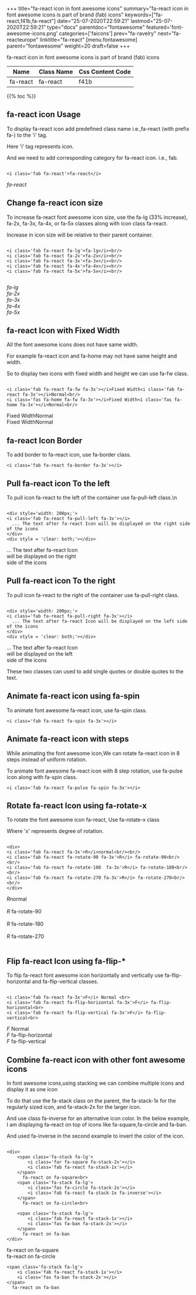 +++
title="fa-react icon in font awesome icons"
summary="fa-react icon in font awesome icons is part of brand (fab) icons"
keywords=["fa-react,f41b,fa-react"]
date="25-07-2020T22:59:21"
lastmod="25-07-2020T22:59:21"
type="docs"
parentdoc="fontawesome"
featured='font-awesome-icons.png'
categories=['faicons']
prev="fa-ravelry"
next="fa-reacteurope"
linktitle="fa-react"
[menu.fontawesome]
parent="fontawesome"
weight=20
draft=false
+++


fa-react icon in font awesome icons is part of brand (fab) icons

<div class='table-responsive'><table class='table'><thead><tr><th>Name</th><th>Class Name</th><th>Css Content Code</th></tr></thead><tbody><tr><td>fa-react</td><td>fa-react</td><td>f41b</td></tr></tbody></table></div>


{{% toc %}}


## fa-react icon Usage

To display fa-react icon add predefined class name i.e.,fa-react (with prefix fa-) to the 'i' tag.

Here 'i' tag represents icon.

And we need to add corresponding category for fa-react icon. i.e., fab.


```

<i class='fab fa-react'>fa-react</i>
```

<i class='fab fa-react'>fa-react</i>




## Change fa-react icon size
To increase fa-react font awesome icon size, use the fa-lg (33% increase), fa-2x, fa-3x, fa-4x, or fa-5x classes along with icon class fa-react.

Increase in icon size will be relative to their parent container. 

```

<i class='fab fa-react fa-lg'>fa-lg</i><br/>
<i class='fab fa-react fa-2x'>fa-2x</i><br/>
<i class='fab fa-react fa-3x'>fa-3x</i><br/>
<i class='fab fa-react fa-4x'>fa-4x</i><br/>
<i class='fab fa-react fa-5x'>fa-5x</i><br/>
            
```

<i class='fab fa-react fa-lg'>fa-lg</i><br/>
<i class='fab fa-react fa-2x'>fa-2x</i><br/>
<i class='fab fa-react fa-3x'>fa-3x</i><br/>
<i class='fab fa-react fa-4x'>fa-4x</i><br/>
<i class='fab fa-react fa-5x'>fa-5x</i><br/>
            



## fa-react Icon with Fixed Width 

All the font awesome icons does not have same width.

For example fa-react icon and fa-home may not have same height and width.

So to display two icons with fixed width and height we can use fa-fw class.


```

<i class='fab fa-react fa-fw fa-3x'></i>Fixed Width<i class='fab fa-react fa-3x'></i>Normal<br/>
<i class='fas fa-home fa-fw fa-3x'></i>Fixed Width<i class='fas fa-home fa-3x'></i>Normal<br/>
```

<i class='fab fa-react fa-fw fa-3x'></i>Fixed Width<i class='fab fa-react fa-3x'></i>Normal<br/>
<i class='fas fa-home fa-fw fa-3x'></i>Fixed Width<i class='fas fa-home fa-3x'></i>Normal<br/>



## fa-react Icon Border 

To add border to fa-react icon, use fa-border class.


```
<i class='fab fa-react fa-border fa-3x'></i>

```
<i class='fab fa-react fa-border fa-3x'></i>





## Pull fa-react icon To the left

To pull icon fa-react to the left of the container use fa-pull-left class.\n

```

<div style='width: 200px;'>
<i class='fab fa-react fa-pull-left fa-3x'></i>
  ... The text after fa-react Icon will be displayed on the right side of the icons
</div>
<div style = 'clear: both;'></div>
```

<div style='width: 200px;'>
<i class='fab fa-react fa-pull-left fa-3x'></i>
  ... The text after fa-react Icon will be displayed on the right side of the icons
</div>
<div style = 'clear: both;'></div>




## Pull fa-react icon To the right
To pull icon fa-react to the right of the container use fa-pull-right class.

```

<div style='width: 200px;'>
<i class='fab fa-react fa-pull-right fa-3x'></i>
  ... The text after fa-react Icon will be displayed on the left side of the icons
</div>
<div style = 'clear: both;'></div>
```

<div style='width: 200px;'>
<i class='fab fa-react fa-pull-right fa-3x'></i>
  ... The text after fa-react Icon will be displayed on the left side of the icons
</div>
<div style = 'clear: both;'></div>

These two classes can used to add single quotes or double quotes to the text.


## Animate fa-react icon using fa-spin
To animate font awesome fa-react icon, use fa-spin class.

```
<i class='fab fa-react fa-spin fa-3x'></i>
```
<i class='fab fa-react fa-spin fa-3x'></i>




## Animate fa-react icon with steps
While animating the font awesome icon,We can rotate fa-react icon in 8 steps instead of uniform rotation.

To animate font awesome fa-react icon with 8 step rotation, use fa-pulse icon along with fa-spin class.


```
<i class='fab fa-react fa-pulse fa-spin fa-3x'></i>

```
<i class='fab fa-react fa-pulse fa-spin fa-3x'></i>





## Rotate fa-react Icon using fa-rotate-x
To rotate the font awesome icon fa-react, Use fa-rotate-x class

Where 'x' represents degree of rotation.


```

<div>
<i class='fab fa-react fa-3x'>R</i>normal<br/><br/>
<i class='fab fa-react fa-rotate-90 fa-3x'>R</i> fa-rotate-90<br/><br/> 
<i class='fab fa-react fa-rotate-180  fa-3x'>R</i> fa-rotate-180<br/><br/> 
<i class='fab fa-react fa-rotate-270 fa-3x'>R</i> fa-rotate-270<br/><br/>
</div>
```

<div>
<i class='fab fa-react fa-3x'>R</i>normal<br/><br/>
<i class='fab fa-react fa-rotate-90 fa-3x'>R</i> fa-rotate-90<br/><br/> 
<i class='fab fa-react fa-rotate-180  fa-3x'>R</i> fa-rotate-180<br/><br/> 
<i class='fab fa-react fa-rotate-270 fa-3x'>R</i> fa-rotate-270<br/><br/>
</div>




## Flip fa-react Icon using fa-flip-*
To flip fa-react font awesome icon horizontally and vertically use fa-flip-horizontal and fa-flip-vertical classes. 

```

<i class='fab fa-react fa-3x'>F</i> Normal <br>
<i class='fab fa-react fa-flip-horizontal fa-3x'>F</i> fa-flip-horizontal<br>
<i class='fab fa-react fa-flip-vertical fa-3x'>F</i> fa-flip-vertical<br>
```

<i class='fab fa-react fa-3x'>F</i> Normal <br>
<i class='fab fa-react fa-flip-horizontal fa-3x'>F</i> fa-flip-horizontal<br>
<i class='fab fa-react fa-flip-vertical fa-3x'>F</i> fa-flip-vertical<br>




## Combine fa-react icon with other font awesome icons
In font awesome icons,using stacking we can combine multiple icons and display it as one icon 

To do that use the fa-stack class on the parent, the fa-stack-1x for the regularly sized icon, and fa-stack-2x for the larger icon.

And use class fa-inverse for an alternative icon color. 
In the below example, I am displaying fa-react on top of icons like fa-square,fa-circle and fa-ban.

And used fa-inverse in the second example to invert the color of the icon.

```

<div>
    <span class='fa-stack fa-lg'>
        <i class='far fa-square fa-stack-2x'></i>
        <i class='fab fa-react fa-stack-1x'></i>
    </span>
      fa-react on fa-square<br>
    <span class='fa-stack fa-lg'>
        <i class='fas fa-circle fa-stack-2x'></i>
        <i class='fab fa-react fa-stack-1x fa-inverse'></i>
    </span>
      fa-react on fa-circle<br>

    <span class='fa-stack fa-lg'>
        <i class='fab fa-react fa-stack-1x'></i>
        <i class='fas fa-ban fa-stack-2x'></i>
    </span>
      fa-react on fa-ban
</div>
```

<div>
    <span class='fa-stack fa-lg'>
        <i class='far fa-square fa-stack-2x'></i>
        <i class='fab fa-react fa-stack-1x'></i>
    </span>
      fa-react on fa-square<br>
    <span class='fa-stack fa-lg'>
        <i class='fas fa-circle fa-stack-2x'></i>
        <i class='fab fa-react fa-stack-1x fa-inverse'></i>
    </span>
      fa-react on fa-circle<br>

    <span class='fa-stack fa-lg'>
        <i class='fab fa-react fa-stack-1x'></i>
        <i class='fas fa-ban fa-stack-2x'></i>
    </span>
      fa-react on fa-ban
</div>






